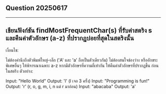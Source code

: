 ## Question 20250617

---

## เขียนฟังก์ชัน findMostFrequentChar(s) ที่รับค่าสตริง s และคืนค่าตัวอักษร (a-z) ที่ปรากฏบ่อยที่สุดในสตริงนั้น

เงื่อนไข:

ไม่ต้องคำนึงถึงตัวพิมพ์ใหญ่-เล็ก ('A' และ 'a' ถือเป็นตัวเดียวกัน)
ไม่ต้องสนใจช่องว่าง หรืออักขระพิเศษอื่นๆ ให้พิจารณาเฉพาะ a-z
หากมีตัวอักษรที่ความถี่เท่ากัน ให้คืนค่าตัวอักษรที่ปรากฏขึ้น ก่อน ในสตริง
ตัวอย่าง:

Input: "Hello World"
Output: 'l' (l เจอ 3 ครั้ง)
Input: "Programming is fun!"
Output: 'r' (r, o, g, m, i, n แต่ r มาก่อน)
Input: "abacaba"
Output: 'a'
